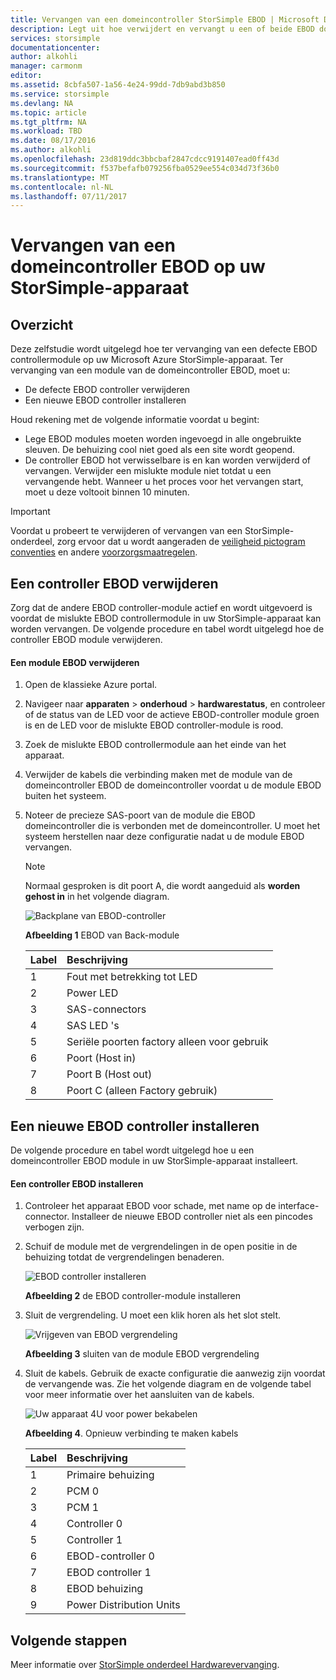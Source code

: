 ```yaml
---
title: Vervangen van een domeincontroller StorSimple EBOD | Microsoft Docs
description: Legt uit hoe verwijdert en vervangt u een of beide EBOD domeincontrollers op een StorSimple 8600-apparaat.
services: storsimple
documentationcenter: 
author: alkohli
manager: carmonm
editor: 
ms.assetid: 8cbfa507-1a56-4e24-99dd-7db9abd3b850
ms.service: storsimple
ms.devlang: NA
ms.topic: article
ms.tgt_pltfrm: NA
ms.workload: TBD
ms.date: 08/17/2016
ms.author: alkohli
ms.openlocfilehash: 23d819ddc3bbcbaf2847cdcc9191407ead0ff43d
ms.sourcegitcommit: f537befafb079256fba0529ee554c034d73f36b0
ms.translationtype: MT
ms.contentlocale: nl-NL
ms.lasthandoff: 07/11/2017
---
```

# <a name="replace-an-ebod-controller-on-your-storsimple-device"></a>Vervangen van een domeincontroller EBOD op uw StorSimple-apparaat
## <a name="overview"></a>Overzicht
Deze zelfstudie wordt uitgelegd hoe ter vervanging van een defecte EBOD controllermodule op uw Microsoft Azure StorSimple-apparaat. Ter vervanging van een module van de domeincontroller EBOD, moet u:

* De defecte EBOD controller verwijderen
* Een nieuwe EBOD controller installeren

Houd rekening met de volgende informatie voordat u begint:

* Lege EBOD modules moeten worden ingevoegd in alle ongebruikte sleuven. De behuizing cool niet goed als een site wordt geopend.
* De controller EBOD hot verwisselbare is en kan worden verwijderd of vervangen. Verwijder een mislukte module niet totdat u een vervangende hebt. Wanneer u het proces voor het vervangen start, moet u deze voltooit binnen 10 minuten.

> [!IMPORTANT]
> Voordat u probeert te verwijderen of vervangen van een StorSimple-onderdeel, zorg ervoor dat u wordt aangeraden de [veiligheid pictogram conventies](storsimple-safety.md#safety-icon-conventions) en andere [voorzorgsmaatregelen](storsimple-safety.md).
> 
> 

## <a name="remove-an-ebod-controller"></a>Een controller EBOD verwijderen
Zorg dat de andere EBOD controller-module actief en wordt uitgevoerd is voordat de mislukte EBOD controllermodule in uw StorSimple-apparaat kan worden vervangen. De volgende procedure en tabel wordt uitgelegd hoe de controller EBOD module verwijderen.

#### <a name="to-remove-an-ebod-module"></a>Een module EBOD verwijderen
1. Open de klassieke Azure portal.
2. Navigeer naar **apparaten** > **onderhoud** > **hardwarestatus**, en controleer of de status van de LED voor de actieve EBOD-controller module groen is en de LED voor de mislukte EBOD controller-module is rood.
3. Zoek de mislukte EBOD controllermodule aan het einde van het apparaat.
4. Verwijder de kabels die verbinding maken met de module van de domeincontroller EBOD de domeincontroller voordat u de module EBOD buiten het systeem.
5. Noteer de precieze SAS-poort van de module die EBOD domeincontroller die is verbonden met de domeincontroller. U moet het systeem herstellen naar deze configuratie nadat u de module EBOD vervangen. 
   
   > [!NOTE]
   > Normaal gesproken is dit poort A, die wordt aangeduid als **worden gehost in** in het volgende diagram.
   > 
   > 
   
    ![Backplane van EBOD-controller](./media/storsimple-ebod-controller-replacement/IC741049.png)
   
     **Afbeelding 1** EBOD van Back-module
   
   | Label | Beschrijving |
   |:--- |:--- |
   | 1 |Fout met betrekking tot LED |
   | 2 |Power LED |
   | 3 |SAS-connectors |
   | 4 |SAS LED 's |
   | 5 |Seriële poorten factory alleen voor gebruik |
   | 6 |Poort (Host in) |
   | 7 |Poort B (Host out) |
   | 8 |Poort C (alleen Factory gebruik) |

## <a name="install-a-new-ebod-controller"></a>Een nieuwe EBOD controller installeren
De volgende procedure en tabel wordt uitgelegd hoe u een domeincontroller EBOD module in uw StorSimple-apparaat installeert.

#### <a name="to-install-an-ebod-controller"></a>Een controller EBOD installeren
1. Controleer het apparaat EBOD voor schade, met name op de interface-connector. Installeer de nieuwe EBOD controller niet als een pincodes verbogen zijn.
2. Schuif de module met de vergrendelingen in de open positie in de behuizing totdat de vergrendelingen benaderen.
   
    ![EBOD controller installeren](./media/storsimple-ebod-controller-replacement/IC741050.png)
   
    **Afbeelding 2** de EBOD controller-module installeren
3. Sluit de vergrendeling. U moet een klik horen als het slot stelt.
   
    ![Vrijgeven van EBOD vergrendeling](./media/storsimple-ebod-controller-replacement/IC741047.png)
   
    **Afbeelding 3** sluiten van de module EBOD vergrendeling
4. Sluit de kabels. Gebruik de exacte configuratie die aanwezig zijn voordat de vervangende was. Zie het volgende diagram en de volgende tabel voor meer informatie over het aansluiten van de kabels.
   
    ![Uw apparaat 4U voor power bekabelen](./media/storsimple-ebod-controller-replacement/IC770723.png)
   
    **Afbeelding 4**. Opnieuw verbinding te maken kabels
   
   | Label | Beschrijving |
   |:--- |:--- |
   | 1 |Primaire behuizing |
   | 2 |PCM 0 |
   | 3 |PCM 1 |
   | 4 |Controller 0 |
   | 5 |Controller 1 |
   | 6 |EBOD-controller 0 |
   | 7 |EBOD controller 1 |
   | 8 |EBOD behuizing |
   | 9 |Power Distribution Units |

## <a name="next-steps"></a>Volgende stappen
Meer informatie over [StorSimple onderdeel Hardwarevervanging](storsimple-hardware-component-replacement.md).

